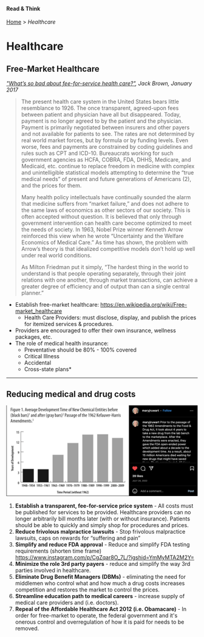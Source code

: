 #### Read &amp; Think
[Home](/README.md) > *Healthcare*

# Healthcare

## Free-Market Healthcare
<cite>["What’s so bad about fee-for-service health care?"](https://thecannononline.com/whats-so-bad-about-fee-for-service-health-care/?utm_campaign=The%20Daily%20Cannon&utm_medium=email&_hsmi=201823420&_hsenc=p2ANqtz--0uhBePQ8lzF_ZpKYrWuEhU1z_0IXNO63yzuM6US57rZILvvGUBp0amZaUNHzOh10bT5pe3XmqLjqtx6zouTg100oiHw&utm_content=201823420), Jack Brown, January 2017</cite>
> The present health care system in the United States bears little resemblance to 1926. The once transparent, agreed-upon fees between patient and physician have all but disappeared. Today, payment is no longer agreed to by the patient and the physician. Payment is primarily negotiated between insurers and other payers and not available for patients to see. The rates are not determined by real world market forces, but by formula or by funding levels. Even worse, fees and payments are constrained by coding guidelines and rules such as CPT and ICD-10. Bureaucrats working for such government agencies as HCFA, COBRA, FDA, DHHS, Medicare, and Medicaid, etc. continue to replace freedom in medicine with complex and unintelligible statistical models attempting to determine the “true medical needs” of present and future generations of Americans (2), and the prices for them.
>
> Many health policy intellectuals have continually sounded the alarm that medicine suffers from “market failure,” and does not adhere to the same laws of economics as other sectors of our society. This is often accepted without question. It is believed that only through government intervention can health care become optimized to meet the needs of society. In 1963, Nobel Prize winner Kenneth Arrow reinforced this view when he wrote “Uncertainty and the Welfare Economics of Medical Care.” As time has shown, the problem with Arrow’s theory is that idealized competitive models don’t hold up well under real world conditions.
>
> As Milton Friedman put it simply, “The hardest thing in the world to understand is that people operating separately, through their joint relations with one another, through market transactions, can achieve a greater degree of efficiency and of output than can a single central planner.”


* Establish free-market healthcare: https://en.wikipedia.org/wiki/Free-market_healthcare
    * Health Care Providers: must disclose, display, and publish the prices for itemized services & procedures.
* Providers are encouraged to offer their own insurance, wellness packages, etc.
* The role of medical health insurance:
    * Preventative should be 80% - 100% covered
    * Critical Illness
    * Accidental
    * Cross-state plans*

***

## Reducing medical and drug costs
![image](media/fda-approval.png)
1. **Establish a transparent, fee-for-service price system** - All costs must be published for services to be provided. Healthcare providers can no longer arbitrarily bill months later (with or without insurance). Patients should be able to quickly and simply shop for procedures and prices.
2. **Reduce frivolous malpractice lawsuits** - Stop frivolous malpractice lawsuits, caps on rewards for “suffering and pain”
3. **Simplify and reduce FDA approval** - Reduce and simplify FDA testing requirements (shorten time frame) https://www.instagram.com/p/CgZqar8O_7L/?igshid=YmMyMTA2M2Y= 
4. **Minimize the role 3rd party payers** - reduce and simplify the way 3rd parties involved in healthcare.
5. **Eliminate Drug Benefit Managers (DBMs)** - eliminating the need for middlemen who control what and how much a drug costs increases competition and restores the market to control the prices. 
6. **Streamline education path to medical careers** - increase supply of medical care providers and (i.e. doctors).
7. **Repeal of the Affordable Healthcare Act 2012 (i.e. Obamacare)** - In order for free-market to operate, the federal government and it's onerous control and overregulation of how it is paid for needs to be removed.